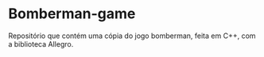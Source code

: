 # Bomberman-game

Repositório que contém uma cópia do jogo bomberman, feita em C++, com a biblioteca Allegro.
